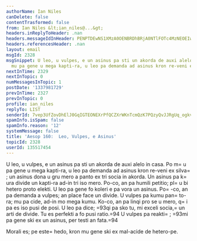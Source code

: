 ```yaml
---
authorName: Ian Niles
canDelete: false
contentTrasformed: false
from: Ian Niles &lt;ian_niles@...&gt;
headers.inReplyToHeader: .nan
headers.messageIdInHeader: PENPTDEwNS1XMzA0OENBRDhBRjA0NTlFOTc4MzNEOEIwMTBAcGh4LmdibD4=
headers.referencesHeader: .nan
layout: email
msgId: 2328
msgSnippet: U leo, u vulpes, e un asinus pa sti un akorda de auxi alelo in casa.  Po
  mu pa gene u mega kapti-ra, u leo pa demanda ad asinus kron re-veni ex silva; un
nextInTime: 2329
nextInTopic: 0
numMessagesInTopic: 1
postDate: '1337981729'
prevInTime: 2327
prevInTopic: 0
profile: ian_niles
replyTo: LIST
senderId: 7vep3UfZovDhElJ0GqIGTEONEXrPfQCZXrWKnTcmQzK7PQzyQvJJRgUq_ogkvU7UNd0HAfEnCLTNcfwe5vPzYKHSo7MNhD1b
spamInfo.isSpam: false
spamInfo.reason: '12'
systemMessage: false
title: 'Aesop 160:  Leo, Vulpes, e Asinus'
topicId: 2328
userId: 135517454
---
```



U leo, u vulpes, e un asinus pa sti un akorda de auxi alelo in casa.  Po m=
u pa gene u mega kapti-ra, u leo pa demanda ad asinus kron re-veni ex silva=
; un asinus dona u gru mero a panto ex tri socia in akorda.  Un asinus pa k=
ura divide un kapti-ra ad-in tri iso mero.  Po-co, an pa humili petitio; pl=
u bi hetero proto elekti.  U leo pa gene fo koleri e pa vora un asinus.  Po=
-co, an pa demanda a vulpes; an place face un divide.  U vulpes pa kumu pan=
to-ra; mu pa cide, ad-in mo mega kumu.  Ko-co, an pa linqi pro se u mero, q=
i pa es iso pusi de posi.  U leo pa dice; =93qi pa sko tu, mi exceli socia,=
 un arti de divide.  Tu es perfekti a fo pusi ratio.=94  U vulpes pa reakti=
; =93mi pa gene ski ex un asinus, per testi an fata.=94

Morali es; pe este=
 hedo, kron mu gene ski ex mal-acide de hetero-pe. 		 	   		  
